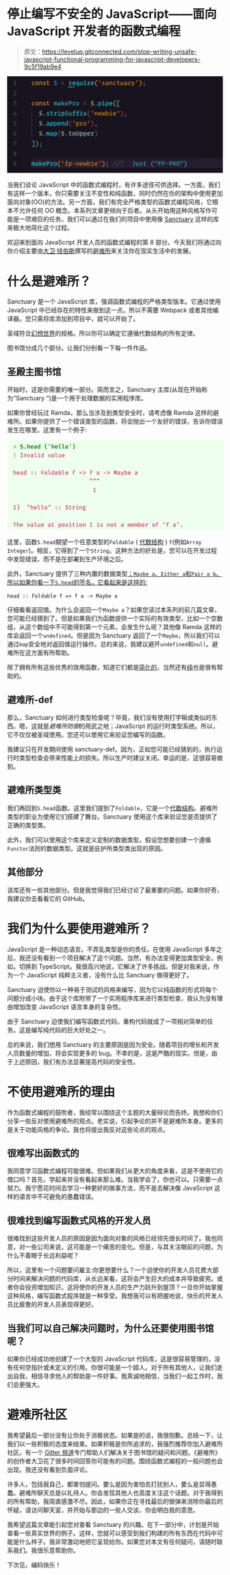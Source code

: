 # 停止编写不安全的 JavaScript——面向 JavaScript 开发者的函数式编程

> 原文：<https://levelup.gitconnected.com/stop-writing-unsafe-javascript-functional-programming-for-javascript-developers-9c5f19ab9e4>

![](img/d480e86315e3e41e607602d6c76dbcdb.png)

当我们谈论 JavaScript 中的函数式编程时，有许多途径可供选择。一方面，我们有这样一个版本，你只需要关注不变性和纯函数，同时仍然在你的架构中使用更加面向对象(OO)的方法。另一方面，我们有完全严格类型的函数式编程风格，它根本不允许任何 OO 概念。本系列文章更倾向于后者。从头开始用这种风格写作可能是一项艰巨的任务。我们可以通过在我们的项目中使用像 [Sanctuary](https://sanctuary.js.org) 这样的库来极大地简化这个过程。

欢迎来到面向 JavaScript 开发人员的函数式编程的第 8 部分。今天我们将通过向你介绍主要由[大卫·钱伯斯](https://medium.com/u/b968ff13a010?source=post_page-----9c5f19ab9e4--------------------------------)撰写的[避难所](https://sanctuary.js.org)来关注你在现实生活中的发展。

# 什么是避难所？

Sanctuary 是一个 JavaScript 库，强调函数式编程的严格类型版本。它通过使用 JavaScript 中已经存在的特性来做到这一点。所以不需要 Webpack 或者其他编译器。您只需将库添加到项目中，就可以开始了。

圣域符合[幻想世界](https://github.com/fantasyland/fantasy-land/tree/v4.0.1)的规格。所以你可以确定它遵循代数结构的所有定律。

图书馆分成几个部分。让我们分别看一下每一件作品。

## 圣殿主图书馆

开始时，这是你需要的唯一部分。简而言之，Sanctuary 主库(从现在开始称为“Sanctuary ”)是一个用于处理数据的实用程序库。

如果你曾经玩过 Ramda，那么当涉及到类型安全时，请考虑像 Ramda 这样的避难所。如果你提供了一个错误类型的函数，将会抛出一个友好的错误，告诉你错误发生在哪里。这里有一个例子:

![](img/c5365b2820ac5e0e0493feba7ae0dfd2.png)

这里，函数`S.head`期望一个任意类型的`Foldable` ( [代数结构](/introduction-to-algebraic-structures-functional-programming-for-javascript-developers-cdd627943a4d) ) `f`(例如`Array Integer`)。相反，它得到了一个`String`。这种方法的好处是，您可以在开发过程中发现错误，而不是在部署到生产环境之后。

此外，Sanctuary 提供了三种内置的数据类型[；`Maybe a`、`Either a`和`Pair a b`。所以如果你看一下`S.head`的签名，它看起来是这样的:](/safe-containers-in-javascript-functional-programming-for-javascript-developers-67a32838e9d9)

```
head :: Foldable f => f a -> Maybe a
```

仔细看看返回值。为什么会返回一个`Maybe a`？如果您读过本系列的前几篇文章，您可能已经猜到了。但是如果我们为函数提供一个实际的有效类型，比如一个空数组，从这个数组中不可能得到第一个元素，会发生什么呢？其他像 Ramda 这样的库会返回一个`undefined`。但是因为 Sanctuary 返回了一个`Maybe`，所以我们可以通过`map`安全地对返回值运行操作。总的来说，我建议避开`undefined`和`null`。避难所在这方面有所帮助。

除了拥有所有这些优秀的效用函数，知道它们都是[简化的](/functional-programming-for-javascript-developers-currying-2d16766909e9)，当然还有[纯](/functional-programming-for-javascript-developers-669c3db705f0)也是很有帮助的。

## 避难所-def

那么，Sanctuary 如何进行类型检查呢？毕竟，我们没有使用打字稿或类似的东西。嗯，这就是*避难所防御*的用武之地；JavaScript 的运行时类型系统。所以，它不仅仅被圣域使用。您还可以使用它来验证您编写的函数。

我建议只在开发期间使用 sanctuary-def。因为，正如您可能已经猜到的，执行运行时类型检查会带来性能上的损失。所以生产时建议关闭。幸运的是，这很容易做到。

## 避难所类型类

我们再回到`S.head`函数。这里我们提到了`Foldable`，它是一个[代数结构](/introduction-to-algebraic-structures-functional-programming-for-javascript-developers-cdd627943a4d)。避难所类型的职业为使用它们搭建了舞台。Sanctuary 使用这个库来验证您是否提供了正确的类型类。

此外，我们可以使用这个库来定义定制的数据类型。假设您想要创建一个遵循`Functor`法则的数据类型。这就是庇护所类型类出现的原因。

## 其他部分

该库还有一些其他部分。但是我觉得我们已经讨论了最重要的问题。如果你好奇，我建议你去看看它的 GitHub。

# 我们为什么要使用避难所？

JavaScript 是一种动态语言。不弄乱类型是你的责任。在使用 JavaScript 多年之后，我还没有看到一个项目解决了这个问题。当然，有办法变得更加类型安全，例如，切换到 TypeScript。我很高兴地说，它解决了许多挑战。但是对我来说，作为一个 JavaScript 纯粹主义者，没有什么比 Sanctuary 做得更好了。

Sanctuary 迫使你以一种易于测试的风格来编写，因为它以纯函数的形式将每个问题分成小块。由于这个库附带了一个实用程序库来进行类型检查，我认为没有理由增加改变 JavaScript 语言本身的复杂性。

由于 Sanctuary 迫使我们编写函数式代码，重构代码就成了一项相对简单的任务。这是编写纯代码的巨大好处之一。

总的来说，我们想用 Sanctuary 的主要原因是因为安全。随着项目的增长和开发人员数量的增加，将会实现更多的 bug。不幸的是，这是严酷的现实。但是，由于上述原因，我们有办法显著提高代码的安全性。

# 不使用避难所的理由

作为函数式编程的鼓吹者，我经常以围绕这个主题的大量辩论而告终。我想和你们分享一些反对使用避难所的观点。老实说，引起争论的并不是避难所本身。更多的是关于功能风格的争论。我也将提出我反对这些论点的观点。

## 很难写出函数式的

我同意学习函数式编程可能很难。但如果我们从更大的角度来看，这是不使用它的借口吗？首先，学起来并没有看起来那么难。当我学会了，你也可以。只需要一点努力。我宁愿花时间去学习一种更好的做事方法，而不是去解决像 JavaScript 这样的语言中不可避免的愚蠢错误。

## 很难找到编写函数式风格的开发人员

很难找到这些开发人员的原因是因为面向对象的风格已经领先很长时间了。我也同意，对一些公司来说，这可能是一个痛苦的变化。但是，与其关注眼前的问题，为什么不着眼于长远利益呢？

所以，这里有一个问题要问雇主:你更想要什么？一个迫使你的开发人员花费大部分时间来解决问题的代码库，从长远来看，这将会产生巨大的成本并导致疲劳。或者你会投资增加知识，这将使你的开发人员的生产力跃升到屋顶？一旦你开始掌握这种风格，编写函数式程序就是一种享受。我想我可以有把握地说，快乐的开发人员比疲惫的开发人员表现得更好。

## 当我们可以自己解决问题时，为什么还要使用图书馆呢？

如果你已经成功地创建了一个大型的 JavaScript 代码库，这是很容易管理的，没有任何空指针或未定义的引用。你很可能是一个超人。对于所有其他人，让我们走出自我，相信寻求他人的帮助是一件好事。我真诚地相信，当我们一起工作时，我们会更强大。

# 避难所社区

我希望最后一部分没有让你处于消极状态。如果是的话，我很抱歉。总结一下，让我们以一些积极的态度来结束。如果积极是你所追求的，我强烈推荐你加入避难所社区。有一个 [Gitter 频道](https://gitter.im/sanctuary-js/sanctuary)专门帮助人们解决关于图书馆的疑问和问题。《避难所》的创作者大卫花了很多时间回答你可能有的问题。围绕函数式编程的一般问题也会出现。我还没有看到负面评论。

许多人，包括我自己，都害怕提问。要么是因为害怕去打扰别人，要么是显得愚蠢。避难所聊天总是以礼待人。你会发现其他人也高度关注这个话题。对于我得到的所有帮助，我简直感激不尽。因此，如果你正在寻找最后的银弹来消除你最后的怀疑，请访问聊天室，并开始与那边的一些人交谈，你会明白我的意思。

我希望这篇文章能引起您对查看 Sanctuary 的兴趣。在下一部分中，计划是开始查看一些真实世界的例子。这样，您就可以感受到我们构建的所有东西在代码中可能是什么样子。我非常激动地把它呈现给你。如果您对本文有任何疑问，请随时联系我们。我很乐意帮助你。

下次见，编码快乐！